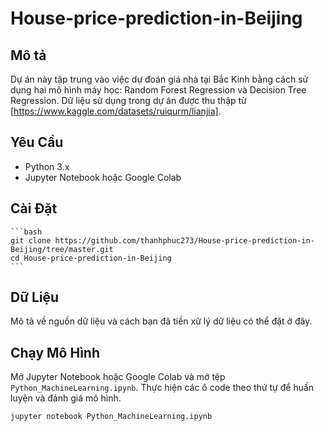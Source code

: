 # House-price-prediction-in-Beijing

## Mô tả

Dự án này tập trung vào việc dự đoán giá nhà tại Bắc Kinh bằng cách sử dụng hai mô hình máy học: Random Forest Regression và Decision Tree Regression. Dữ liệu sử dụng trong dự án được thu thập từ [https://www.kaggle.com/datasets/ruiqurm/lianjia].


## Yêu Cầu

- Python 3.x
- Jupyter Notebook hoặc Google Colab

## Cài Đặt

    ```bash
    git clone https://github.com/thanhphuc273/House-price-prediction-in-Beijing/tree/master.git
    cd House-price-prediction-in-Beijing
    ```
## Dữ Liệu

Mô tả về nguồn dữ liệu và cách bạn đã tiền xử lý dữ liệu có thể đặt ở đây.

## Chạy Mô Hình

Mở Jupyter Notebook hoặc Google Colab và mở tệp `Python_MachineLearning.ipynb`. Thực hiện các ô code theo thứ tự để huấn luyện và đánh giá mô hình.

```bash
jupyter notebook Python_MachineLearning.ipynb
